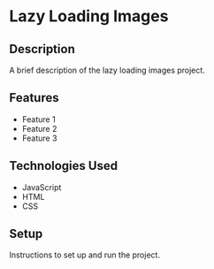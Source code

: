# Lazy Loading Images

## Description

A brief description of the lazy loading images project.

## Features

- Feature 1
- Feature 2
- Feature 3

## Technologies Used

- JavaScript
- HTML
- CSS

## Setup

Instructions to set up and run the project.
